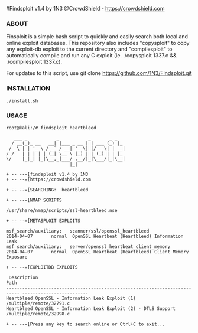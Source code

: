 #Findsploit v1.4 
by 1N3 @CrowdShield - https://crowdshield.com

### ABOUT
Finsploit is a simple bash script to quickly and easily search both local and online exploit databases. This repository also includes "copysploit" to copy any exploit-db exploit to the current directory and "compilesploit" to automatically compile and run any C exploit (ie. ./copysploit 1337.c && ./compilesploit 1337.c).

For updates to this script, use git clone https://github.com/1N3/Findsploit.git

### INSTALLATION
```
./install.sh
```

### USAGE
```
root@kali:/# findsploit heartbleed

   ___ _           _           _       _ _   
  / __(_)_ __   __| |___ _ __ | | ___ (_) |_ 
 / _\ | | '_ \ / _` / __| '_ \| |/ _ \| | __|
/ /   | | | | | (_| \__ \ |_) | | (_) | | |_ 
\/    |_|_| |_|\__,_|___/ .__/|_|\___/|_|\__|
                        |_|                  

+ -- --=[findsploit v1.4 by 1N3
+ -- --=[https://crowdshield.com

+ -- --=[SEARCHING:  heartbleed   

+ -- --=[NMAP SCRIPTS

/usr/share/nmap/scripts/ssl-heartbleed.nse

+ -- --=[METASPLOIT EXPLOITS

msf_search/auxiliary:   scanner/ssl/openssl_heartbleed                                 2014-04-07       normal  OpenSSL Heartbeat (Heartbleed) Information Leak
msf_search/auxiliary:   server/openssl_heartbeat_client_memory                         2014-04-07       normal  OpenSSL Heartbeat (Heartbleed) Client Memory Exposure

+ -- --=[EXPLOITDB EXPLOITS

 Description                                                                 Path
--------------------------------------------------------------------------- -------------------------
Heartbleed OpenSSL - Information Leak Exploit (1)                           /multiple/remote/32791.c
Heartbleed OpenSSL - Information Leak Exploit (2) - DTLS Support            /multiple/remote/32998.c

+ -- --=[Press any key to search online or Ctrl+C to exit...
```


